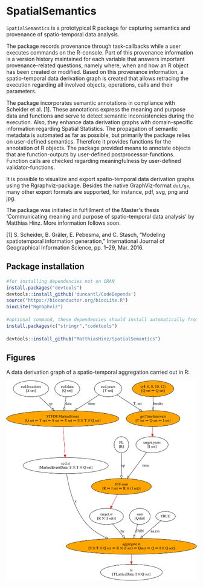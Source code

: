 # SpatialSemantics

`SpatialSemantics` is a prototypical R package for capturing semantics and provenance of spatio-temporal data analysis.

The package records provenance through task-callbacks while a user executes commands on the R-console. Part of this provenance information is a version history maintained for each variable that answers important provenance-related questions, namely where, when and how an R object has been created or modified. Based on this provenance information, a spatio-temporal data derivation graph is created that allows retracing the execution regarding all involved objects, operations, calls and their parameters.

The package incorporates semantic annotations in compliance with Scheider et al. [1]. These annotations express the meaning and purpose data and functions and serve to detect semantic inconsistencies during the execution. Also, they enhance data derivation graphs with domain-specific information regarding Spatial Statistics. The propagation of semantic metadata is automated as far as possible, but primarily the package relies on user-defined semantics. Therefore it provides functions for the annotation of R objects. The package provided means to annotate objects that are function-outputs by user-defined postprocessor-functions. Function calls are checked regarding meaningfulness by user-defined validator-functions.

It is possible to visualize and export spatio-temporal data derivation graphs using the Rgraphviz-package. Besides the native GraphViz-format `dot/gv`, many other export formats are supported, for instance, pdf, svg, png and jpg.

The package was initiated in fulfillment of the Master's thesis 'Communicating meaning and purpose of spatio-temporal data analysis' by Matthias Hinz. More information follows soon.

[1] S. Scheider, B. Gräler, E. Pebesma, and C. Stasch, “Modeling spatiotemporal information generation,” International Journal of Geographical Information Science, pp. 1–29, Mar. 2016.

## Package installation

``` R
#for installing dependencies not on CRAN
install.packages("devtools")
devtools::install_github('duncantl/CodeDepends')
source("https://bioconductor.org/biocLite.R")
biocLite("Rgraphviz")

#optional command, these dependencies should install automatically from CRAN:
install.packages(c("stringr","codetools")

devtools::install_github("MatthiasHinz/SpatialSemantics")
```
## Figures

A data derivation graph of a spatio-temporal aggregation carried out in R:


![Spatio-temporal data derivation graph](https://github.com/MatthiasHinz/SpatialSemantics/raw/master/resources/Florida.png)
